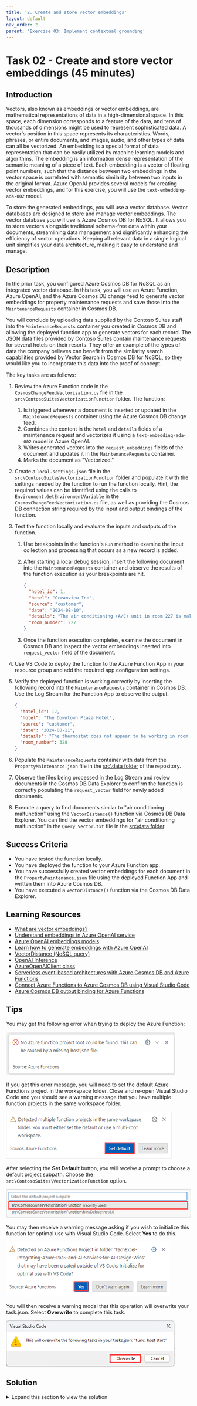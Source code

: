 ```yaml
---
title: '2. Create and store vector embeddings'
layout: default
nav_order: 2
parent: 'Exercise 03: Implement contextual grounding'
---
```


# Task 02 - Create and store vector embeddings (45 minutes)

## Introduction

Vectors, also known as embeddings or vector embeddings, are mathematical representations of data in a high-dimensional space. In this space, each dimension corresponds to a feature of the data, and tens of thousands of dimensions might be used to represent sophisticated data. A vector's position in this space represents its characteristics. Words, phrases, or entire documents, and images, audio, and other types of data can all be vectorized. An embedding is a special format of data representation that can be easily utilized by machine learning models and algorithms. The embedding is an information dense representation of the semantic meaning of a piece of text. Each embedding is a vector of floating point numbers, such that the distance between two embeddings in the vector space is correlated with semantic similarity between two inputs in the original format. Azure OpenAI provides several models for creating vector embeddings, and for this exercise, you will use the `text-embedding-ada-002` model.

To store the generated embeddings, you will use a vector database. Vector databases are designed to store and manage vector embeddings. The vector database you will use is Azure Cosmos DB for NoSQL. It allows you to store vectors alongside traditional schema-free data within your documents, streamlining data management and significantly enhancing the efficiency of vector operations. Keeping all relevant data in a single logical unit simplifies your data architecture, making it easy to understand and manage.

## Description

In the prior task, you configured Azure Cosmos DB for NoSQL as an integrated vector database. In this task, you will use an Azure Function, Azure OpenAI, and the Azure Cosmos DB change feed to generate vector embeddings for property maintenance requests and save those into the `MaintenanceRequests` container in Cosmos DB.

You will conclude by uploading data supplied by the Contoso Suites staff into the `MaintenanceRequests` container you created in Cosmos DB and allowing the deployed function app to generate vectors for each record. The JSON data files provided by Contoso Suites contain maintenance requests for several hotels on their resorts. They offer an example of the types of data the company believes can benefit from the similarity search capabilities provided by Vector Search in Cosmos DB for NoSQL, so they would like you to incorporate this data into the proof of concept.

The key tasks are as follows:

1. Review the Azure Function code in the `CosmosChangeFeedVectorization.cs` file in the `src\ContosoSuitesVectorizationFunction` folder. The function:
   1. Is triggered whenever a document is inserted or updated in the `MaintenanceRequests` container using the Azure Cosmos DB change feed.
   2. Combines the content in the `hotel` and `details` fields of a maintenance request and vectorizes it using a `text-embedding-ada-002` model in Azure OpenAI.
   3. Writes generated vectors into the `request_embeddings` fields of the document and updates it in the `MaintenanceRequests` container.
   4. Marks the document as "Vectorized."
2. Create a `local.settings.json` file in the `src\ContosoSuitesVectorizationFunction` folder and populate it with the settings needed by the function to run the function locally. Hint, the required values can be identified using the calls to `Environment.GetEnvironmentVariable` in the `CosmosChangeFeedVectorization.cs` file, as well as providing the Cosmos DB connection string required by the input and output bindings of the function.
3. Test the function locally and evaluate the inputs and outputs of the function.
   1. Use breakpoints in the function's `Run` method to examine the input collection and processing that occurs as a new record is added.
   2. After starting a local debug session, insert the following document into the `MaintenanceRequests` container and observe the results of the function execution as your breakpoints are hit.

      ```json
      {
        "hotel_id": 1, 
        "hotel": "Oceanview Inn",
        "source": "customer",
        "date": "2024-08-10",
        "details": "The air conditioning (A/C) unit in room 227 is malfunctioning and making a loud noise. Customer will be out of the room between 5:00 and 8:30 PM this evening. This needs immediate maintenance attention. If the issue cannot be resolved, we will need to move the customer to a new room.",
        "room_number": 227
      }
      ```

   3. Once the function execution completes, examine the document in Cosmos DB and inspect the vector embeddings inserted into `request_vector` field of the document.
4. Use VS Code to deploy the function to the Azure Function App in your resource group and add the required app configuration settings.
5. Verify the deployed function is working correctly by inserting the following record into the `MaintenanceRequests` container in Cosmos DB. Use the Log Stream for the Function App to observe the output.

    ```json
    {
      "hotel_id": 12, 
      "hotel": "The Downtown Plaza Hotel",
      "source": "customer",
      "date": "2024-08-11",
      "details": "The thermostat does not appear to be working in room 328, and the air conditioning (A/C) unit will not turn on to cool down the room.",
      "room_number": 328
    }
    ```

6. Populate the `MaintenanceRequests` container with data from the `PropertyMaintenance.json` file in the [src\data folder](https://github.com/microsoft/TechExcel-Integrating-Azure-PaaS-and-AI-Services-for-AI-Design-Wins/tree/main/src/data) of the repository.
7. Observe the files being processed in the Log Stream and review documents in the Cosmos DB Data Explorer to confirm the function is correctly populating the `request_vector` field for newly added documents.
8. Execute a query to find documents similar to "air conditioning malfunction" using the `VectorDistance()` function via Cosmos DB Data Explorer. You can find the vector embeddings for "air conditioning malfunction" in the `Query_Vector.txt` file in the [src\data folder](https://github.com/microsoft/TechExcel-Integrating-Azure-PaaS-and-AI-Services-for-AI-Design-Wins/tree/main/src/data).

## Success Criteria

- You have tested the function locally.
- You have deployed the function to your Azure Function app.
- You have successfully created vector embeddings for each document in the `PropertyMaintenance.json` file using the deployed Function App and written them into Azure Cosmos DB.
- You have executed a `VectorDistance()` function via the Cosmos DB Data Explorer.

## Learning Resources

- [What are vector embeddings?](https://learn.microsoft.com/azure/cosmos-db/gen-ai/vector-embeddings)
- [Understand embeddings in Azure OpenAI service](https://learn.microsoft.com/azure/ai-services/openai/concepts/understand-embeddings)
- [Azure OpenAI embeddings models](https://learn.microsoft.com/azure/ai-services/openai/concepts/models#embeddings-models)
- [Learn how to generate embeddings with Azure OpenAI](https://learn.microsoft.com/azure/ai-services/openai/how-to/embeddings?tabs=csharp)
- [VectorDistance (NoSQL query)](https://learn.microsoft.com/azure/cosmos-db/nosql/query/vectordistance)
- [OpenAI Inference](https://learn.microsoft.com/dotnet/api/overview/azure/ai.openai-readme?view=azure-dotnet-preview)
- [AzureOpenAIClient class](https://learn.microsoft.com/dotnet/api/azure.ai.openai.azureopenaiclient?view=azure-dotnet-preview)
- [Serverless event-based architectures with Azure Cosmos DB and Azure Functions](https://learn.microsoft.com/azure/cosmos-db/nosql/change-feed-functions)
- [Connect Azure Functions to Azure Cosmos DB using Visual Studio Code](https://learn.microsoft.com/azure/azure-functions/functions-add-output-binding-cosmos-db-vs-code?pivots=programming-language-csharp)
- [Azure Cosmos DB output binding for Azure Functions](https://learn.microsoft.com/azure/azure-functions/functions-bindings-cosmosdb-v2-output?tabs=python-v2%2Cisolated-process%2Cnodejs-v4%2Cextensionv4&pivots=programming-language-csharp)

## Tips

You may get the following error when trying to deploy the Azure Function:

![An error message that no project root could be found.](../../media/Solution/0302-azure-function-no-root.png)

If you get this error message, you will need to set the default Azure Functions project in the workspace folder. Close and re-open Visual Studio Code and you should see a warning message that you have multiple function projects in the same workspace folder.

![A warning message that there exist multiple function projects in the same workspace folder.](../../media/Solution/0302-azure-function-set-default.png)

After selecting the **Set Default** button, you will receive a prompt to choose a default project subpath. Choose the `src\ContosoSuites\VectorizationFunction` option.

![Choose the VectorizationFunction folder as the default project subpath.](../../media/Solution/0302-azure-function-set-default-2.png)

You may then receive a warning message asking if you wish to initialize this function for optimal use with Visual Studio Code. Select **Yes** to do this.

![Initialize the project for optimal use with Visual Studio Code.](../../media/Solution/0302-azure-function-initialize.png)

You will then receive a warning modal that this operation will overwrite your task.json. Select **Overwrite** to complete this task.

![Overwrite the func: host start task in your tasks.json file.](../../media/Solution/0302-azure-function-overwrite.png)

## Solution

<details markdown="block">
<summary>Expand this section to view the solution</summary>

- The steps to review the function app are as follows:
  - Open the `CosmosChangeFeedVectorization.cs` file in the `src\ContosoSuitesVectorizationFunction` folder.
  - The `DatabaseName` and `ContainerName` constants defined on lines 16 and 17 refer to the Azure Cosmos DB database created by the Bicep script and the container you created in task 1 of this exercise, respectively. If those values differ in your environment, the values assigned to the constants must be updated to reflect what is in your environment.
  - Locate the `Run` function starting on line 42 and examine the code contained within it.
    - The code on line 49 reduces the list of documents sent to the function to only those that do not have a `Type` of "Vectorized". This prevents the updates pushed by the function back to the `MaintenanceRequests` container from being revectorized by the function.
    - If there are no documents that require vectorization, the function will exit without making any changes to the input documents.
    - The `foreach` loop starting on line 52 iterates through each document in the change feed that requires vectorization. The `hotel` and `details` fields are combined and the text is sent to Azure OpenAI to create vector embeddings using the deployment for the `text-embedding-ada-002` model. The returned vector embeddings are saved into the `RequestVector` field of the document.
    - The document's `Type` field is set to "Vectorized".
    - On line 74, the list of input documents is returned, which uses the Cosmos DB output binding to write the documents updated with vector embeddings back into the `MaintenanceRequests` container in Cosmos DB.

- To create a `local.settings.json` file, navigate to the `src\ContosoSuitesVectorizationFunction` directory, create a new file named `local.settings.json`, and add the following content, replacing the bracketed tokens with values from your Azure OpenAI and Azure Cosmos DB services.

    ```json
    {
      "IsEncrypted": false,
      "Values": {
        "AzureWebJobsStorage": "",
        "FUNCTIONS_WORKER_RUNTIME": "dotnet-isolated",
        "AzureOpenAIEndpoint": "[YOUR_AZURE_OPENAI_ENDPOINT]",
        "AzureOpenAIKey": "[YOUR_AZURE_OPENAI_KEY]",
        "CosmosDBConnectionString": "[YOUR_COSMOS_DB_CONNECTION_STRING]",
        "EmbeddingDeploymentName": "text-embedding-ada-002"
      }
    }
    ```

  - To retrieve the required Azure OpenAI and Cosmos DB values, open the [Azure portal](https://portal.azure.com/) in a web browser and navigate to the resource group you created.
  - Select the Azure OpenAI service in the resource group.
    - Under the **Resource Management** menu, select **Keys and Endpoint**.
    - Copy the value of **KEY 1** and paste it into the `AzureOpenAIKey` value of the `local.settings.json` file.
    - Copy the value of **Endpoint** and paste it into the `AzureOpenAIEndpoint` value.

      ![The Azure OpenAI Keys and Endpoint page is displayed, with the copy buttons for KEY 1 and Endpoint highlighted.](../../media/Solution/0302-azure-openai-keys-and-endpoint.png)

  - Return to your resource group and select the Azure Cosmos DB resource.
    - Under the **Settings** menu, select **Keys**, then show and copy the **PRIMARY CONNECTION STRING** value and paste it as the `CosmosDBConnectionString` value in the `local.settings.json` file.
  
      ![The Azure Cosmos DB account Keys page is displayed, with the PRIMARY CONNECTION STRING copy button highlighted.](../../media/Solution/0302-azure-cosmos-db-keys.png)

  - The `EmbeddingDeploymentName` value is preset, based on the deployment created by the Bicep script for the `text-embedding-ada-002` model. If that value differs in your environment, you will need to update this settings accordingly.

- To test the function locally:
  - Open a new terminal windows in Visual Studio Code and change the path to the `src\ContosoSuitesVectorizationFunction` folder.
  - Open the `CosmosChangeFeedVectorization.cs` file in the `src\ContosoSuitesVectorizationFunction` folder.
  - Set a breakpoint on line 50 so you can examine the values of the `documentsToVectorize`, `task.RequestVector`, and `input` as you step through the function.
  - Select **F5** on your keyboard to start a debug session in Visual Studio Code. In the terminal window created, wait until the function has started.
  - In a browser window, open the [Azure portal](https://portal.azure.com/) and navigate to your Cosmos DB account.
  - On the Azure Cosmos DB account page, select **Data Explorer** from the left-hand menu, expand the **ContosoSuites** database and the **MaintenanceRequests** container, and select **Items** under the container.
  - Select **New item** on the toolbar, then paste the following document into the window that appears.

    ```json
    {
      "hotel_id": 1, 
      "hotel": "Oceanview Inn",
      "source": "customer",
      "date": "2024-08-10",
      "details": "The air conditioning (A/C) unit in room 227 is malfunctioning and making a loud noise. Customer will be out of the room between 5:00 and 8:30 PM this evening. This needs immediate maintenance attention. If the issue cannot be resolved, we will need to move the customer to a new room.",
      "room_number": 227
    }
    ```

  - Select **Save** on the toolbar to insert the document into the `MaintenanceRequests` container:
  - Return to Visual Studio Code and wait for your breakpoint to be hit.
  - Observe the values of the `documentsToVectorize`, `task.RequestVector`, and `input` variables as you step through the code (F11), allowing the function to run completely.
  - Return to the Cosmos DB **Data Explorer** in the Azure portal and select the document that was inserted into the `MaintenanceRequests` container. Inspect the `request_vector` property to review the structure of the generated vector embeddings. Also, note the `type` field has been set to "Vectorized."
  - Return to Visual Studio Code and select "Shift+F5" on the keyboard to stop the function app debug session.

- The steps to deploy the function to Azure are as follows:
  - In Visual Studio Code, open a new terminal window and change the directory to the `src\ContosoSuitesVectorizationFunction` project folder.
  - At the terminal prompt, execute the following command to build a release version of the function:

    ```bash
    dotnet build --configuration Release
    dotnet publish
    ```

  - In the explorer pane in Visual Studio Code, navigate to the `src\ContosoSuitesVectorizationFunction\bin\Release\net8.0` folder, then right-click on the `publish` folder and in the context menu, select **Deploy to Function App**.
  - In the **Select Function App** command pallet dialog that appears at the top of Visual Studio Code:
    - Select the subscription you are using for this exercise.
    - Choose the function app in your resource group.
  - Select **Deploy** in the Visual Studio Code dialog asking about deploying and overwriting previous deployments.
  - Use the **Output** window at the bottom of Visual Studio Code to monitor the deployment.
  - When the deployment completes, you will get a notification in the bottom right-hand corner of Visual Studio Code. In this notification window, select **Upload settings**. This will upload the values from the `local.settings.json` file into environment variables in your function app.

    ![The Upload settings button is highlighted on the deployment completed notification dialog.](../../media/Solution/0302-azure-function-deployment-upload-settings.png)

  - Confirm the settings were uploaded correctly by navigating to the **Settings** menu of your function app in the [Azure portal](https://portal.azure.com/) and selecting **Environment variables**. You should see the `AzureOpenAIEndpoint`, `AzureOpenAIKey`, `CosmosDBConnectionString`, and `EmbeddingDeploymentName` settings, along with other settings added by the Bicep script and deployment process.

    {: .note }
    > If you do not see these settings, you can add them yourself using the **+ Add** button on the App settings tab.

- To verify the function app was deployed successfully and is working correctly:
  - Open the Log Stream for the Function App by select **Log Stream** under **Monitoring** in the left-hand menu of the Function App page in the [Azure portal](https://portal.azure.com/).
  - Open a new browser window or tab and navigate to the `MaintenanceRequests` container in your Cosmos DB account, and select `Items`.
  - Insert the following record into the `MaintenanceRequests` container in Cosmos DB.

    ```json
    {
      "hotel_id": 12, 
      "hotel": "The Downtown Plaza Hotel",
      "source": "customer",
      "date": "2024-08-11",
      "details": "The thermostat does not appear to be working in room 328, and the air conditioning (A/C) unit will not turn on to cool down the room.",
      "room_number": 328
    }
    ```

  - Return to the Function Apps **Log Stream** browser window and observe the logs to ensure you see the function execute and see that it generated vector embeddings for the maintenance request.
  - Return to the Cosmos DB `MaintenanceRequests` browser window and select the request item that was just inserted to make sure it refreshes and contains a `request_vector` value.

- To populate the `MaintenanceRequests` container with data from the `PropertyMaintenance.json` file provided by Contoso Suites, use the Data Explorer.
  - In the [Azure portal](https://portal.azure.com), navigate to your Cosmos DB resource and select **Data Explorer** in the left-hand menu.
  - In the Data Explorer, expand the **ContosoSuites** database and the **MaintenanceRequests** container, then select **Items**.

    ![Data Explorer is highlighted in the left-hand menu. The expand icon is highlighted for the database and MaintenanceRequests containers. Items is highlighted.](../../media/Solution/0302-azure-cosmos-db-data-explorer-maintenance-requests-items.png)

  - Select **Upload Item** on the toolbar.

    ![The Upload Item button on the Azure Cosmos DB toolbar is highlighted.](../../media/Solution/0302-azure-cosmos-db-toolbar-upload-item.png)

  - In the **Upload Items** dialog, select the browse button and navigate to the `PropertyMaintenance.json` file in the `src\data` directory in the location where cloned the repository, then select **Upload** to import the data in the file.

    ![The Upload Items dialog is displayed with the browse and Upload buttons highlighted. UserReviews.json appears in the Select JSON files box.](../../media/Solution/0302-upload-items-property-maintenance.png)

    {: .note }
    > If you are using a GitHub Codespaces instance, you can right-click on the `PropertyMaintenance.json` file and select **Download** to save a local copy of this file.

    The upload status should indicate 48 documents created.

  - Return to the Function Apps **Log Stream** browser window you opened in the previous step and observe the logs as the maintenance request are bulk uploaded and processed.
  - Return to the Cosmos DB `MaintenanceRequests` browser window, close the upload dialog, and select the refresh icon on the MaintenanceRequests>Items tab in the Data Explorer.

    ![The refresh button is highlighted on the Maintenance->Items tab in Data Explorer.](../../media/Solution/0302-azure-cosmos-db-maintenance-requests-items-refresh.png)

  - Select a few random request items to ensure they contain a `request_vector` value and have a `type` of "Vectorized".

- To execute a query using the `VectorDistance()` function for "air conditioning malfunction":
  - In the [Azure portal](https://portal.azure.com), navigate to your Cosmos DB resource and select **Data Explorer** in the left-hand menu.
  - In the Data Explorer, expand the **ContosoSuites** database and the **MaintenanceRequests** container, then select **Items**.
  - On the toolbar, select **New SQL Query**.

    ![The New SQL Query button on the Data Explorer Items toolbar is highlighted.](../../media/Solution/0302-azure-cosmos-db-data-explorer-items-new-sql-query.png)

  - In the new query window, paste in the following query:

    ```sql
    SELECT c.hotel_id, c.hotel, c.details, VectorDistance(c.request_vector, <QUERY_VECTOR>) AS SimilarityScore
    FROM c
    ```

  - Replace the `<QUERY_VECTOR>` token in the query with the vectorized representation of "air conditioning malfunction," which you can find in the `Query_Vector.txt` file in the [src\data folder](https://github.com/microsoft/TechExcel-Integrating-Azure-PaaS-and-AI-Services-for-AI-Design-Wins/tree/main/src/data). Copy the entire contents of the file, and paste it into the query in place of `<QUERY_VECTOR>`.
  - Select **Execute Query** on the toolbar and observe the output in the **Results** panel. You should see list of results similar to the following (abbreviated for brevity):

    ```json
    {
        "hotel_id": 1,
        "hotel": "Oceanview Inn",
        "details": "The air conditioning (A/C) unit in room 227 is malfunctioning and making a loud noise. Customer will be out of the room between 5:00 and 8:30 PM this evening. This needs immediate maintenance attention. If the issue cannot be resolved, we will need to move the customer to a new room.",
        "SimilarityScore": 0.847799148429741
    },
    {
        "hotel_id": 12,
        "hotel": "The Downtown Plaza Hotel",
        "details": "The thermostat does not appear to be working in room 328, and the air conditioning (A/C) unit will not turn on to cool down the room.",
        "SimilarityScore": 0.838297398035295
    }
    ```

</details>
